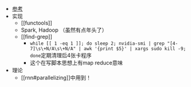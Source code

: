 - [参考](https://zhuanlan.zhihu.com/p/82399103)
- 实现
  - [[functools]]
  - Spark, Hadoop （虽然有点年头了）
  - [[find-grep]]
    - `while [[ 1 -eq 1 ]]; do sleep 2; nvidia-smi | grep "[4-7]\s\+N/A\s\+N/A" | awk '{print $5}' | xargs sudo kill -9; done`定期清理后4张卡程序
    - 这个在写脚本思想上有map reduce意味
- 理论
  - [[rnn#parallelizing]]中用到！